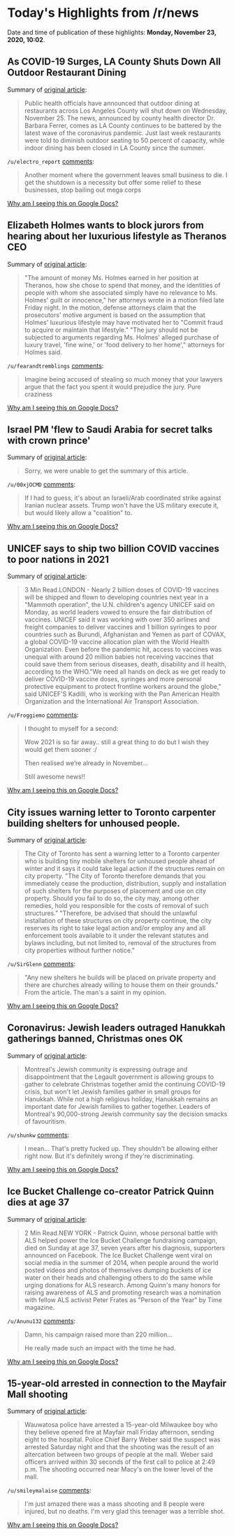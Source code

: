 # Today's Highlights from /r/news

Date and time of publication of these highlights: **Monday, November 23, 2020, 10:02**.

## As COVID-19 Surges, LA County Shuts Down All Outdoor Restaurant Dining

Summary of [original article](https://la.eater.com/platform/amp/2020/11/22/21590433/coronavirus-los-angeles-covid-19-closure-restaurants-outdoor-dining-public-health-order):

> Public health officials have announced that outdoor dining at restaurants across Los Angeles County will shut down on Wednesday, November 25. The news, announced by county health director Dr. Barbara Ferrer, comes as LA County continues to be battered by the latest wave of the coronavirus pandemic. Just last week restaurants were told to diminish outdoor seating to 50 percent of capacity, while indoor dining has been closed in LA County since the summer.

`/u/electro_report` [comments](https://www.reddit.com/r/news/comments/jzguv8/as_covid19_surges_la_county_shuts_down_all/):

> Another moment where the government leaves small business to die.  I get the shutdown is a necessity but offer some relief to these businesses, stop bailing out mega corps

[Why am I seeing this on Google Docs?](https://docs.google.com/document/d/1Dc6We63vOXIZsc0op-Bt4abqkYjXzOigalQqFxmvvbM/edit?usp=sharing)

## Elizabeth Holmes wants to block jurors from hearing about her luxurious lifestyle as Theranos CEO

Summary of [original article](https://www.cnbc.com/2020/11/21/elizabeth-holmes-seeks-to-block-jurors-from-hearing-about-her-luxurious-lifestyle.html):

> "The amount of money Ms. Holmes earned in her position at Theranos, how she chose to spend that money, and the identities of people with whom she associated simply have no relevance to Ms. Holmes' guilt or innocence," her attorneys wrote in a motion filed late Friday night. In the motion, defense attorneys claim that the prosecutors' motive argument is based on the assumption that Holmes' luxurious lifestyle may have motivated her to "Commit fraud to acquire or maintain that lifestyle." "The jury should not be subjected to arguments regarding Ms. Holmes' alleged purchase of luxury travel, 'fine wine,' or 'food delivery to her home'," attorneys for Holmes said.

`/u/fearandtremblings` [comments](https://www.reddit.com/r/news/comments/jzjn05/elizabeth_holmes_wants_to_block_jurors_from/):

> Imagine being accused of stealing so much money that your lawyers argue that the fact you spent it would prejudice the jury. Pure craziness

[Why am I seeing this on Google Docs?](https://docs.google.com/document/d/1Dc6We63vOXIZsc0op-Bt4abqkYjXzOigalQqFxmvvbM/edit?usp=sharing)

## Israel PM 'flew to Saudi Arabia for secret talks with crown prince'

Summary of [original article](https://www.bbc.com/news/world-middle-east-55042055):

> Sorry, we were unable to get the summary of this article.

`/u/00xjOCMD` [comments](https://www.reddit.com/r/news/comments/jzfuxj/israel_pm_flew_to_saudi_arabia_for_secret_talks/):

> If I had to guess, it's about an Israeli/Arab coordinated strike against Iranian nuclear assets.  Trump won't have the US military execute it, but would likely allow a "coalition" to.

[Why am I seeing this on Google Docs?](https://docs.google.com/document/d/1Dc6We63vOXIZsc0op-Bt4abqkYjXzOigalQqFxmvvbM/edit?usp=sharing)

## UNICEF says to ship two billion COVID vaccines to poor nations in 2021

Summary of [original article](https://www.reuters.com/article/idUSKBN28300A):

> 3 Min Read.LONDON - Nearly 2 billion doses of COVID-19 vaccines will be shipped and flown to developing countries next year in a "Mammoth operation", the U.N. children's agency UNICEF said on Monday, as world leaders vowed to ensure the fair distribution of vaccines. UNICEF said it was working with over 350 airlines and freight companies to deliver vaccines and 1 billion syringes to poor countries such as Burundi, Afghanistan and Yemen as part of COVAX, a global COVID-19 vaccine allocation plan with the World Health Organization. Even before the pandemic hit, access to vaccines was unequal with around 20 million babies not receiving vaccines that could save them from serious diseases, death, disability and ill health, according to the WHO."We need all hands on deck as we get ready to deliver COVID-19 vaccine doses, syringes and more personal protective equipment to protect frontline workers around the globe," said UNICEF'S Kadilli, who is working with the Pan American Health Organization and the International Air Transport Association.

`/u/Froggiemo` [comments](https://www.reddit.com/r/news/comments/jz9eg4/unicef_says_to_ship_two_billion_covid_vaccines_to/):

> I thought to myself for a second:
> 
> Wow 2021 is so far away.. still a great thing to do but I wish they would get them sooner :/
> 
> Then realised we’re already in November...
> 
> Still awesome news!!

[Why am I seeing this on Google Docs?](https://docs.google.com/document/d/1Dc6We63vOXIZsc0op-Bt4abqkYjXzOigalQqFxmvvbM/edit?usp=sharing)

## City issues warning letter to Toronto carpenter building shelters for unhoused people.

Summary of [original article](https://www.cbc.ca/news/canada/toronto/city-legal-action-toronto-carpenter-toronto-tiny-shelters-unhoused-people-1.5811589):

> The City of Toronto has sent a warning letter to a Toronto carpenter who is building tiny mobile shelters for unhoused people ahead of winter and it says it could take legal action if the structures remain on city property. "The City of Toronto therefore demands that you immediately cease the production, distribution, supply and installation of such shelters for the purposes of placement and use on city property. Should you fail to do so, the city may, among other remedies, hold you responsible for the costs of removal of such structures." "Therefore, be advised that should the unlawful installation of these structures on city property continue, the city reserves its right to take legal action and/or employ any and all enforcement tools available to it under the relevant statutes and bylaws including, but not limited to, removal of the structures from city properties without further notice."

`/u/SirGlenn` [comments](https://www.reddit.com/r/news/comments/jz9nsl/city_issues_warning_letter_to_toronto_carpenter/):

> "Any new shelters he builds will be placed on private property and there are churches already willing to house them on their grounds." From the article. The man's a saint in my opinion.

[Why am I seeing this on Google Docs?](https://docs.google.com/document/d/1Dc6We63vOXIZsc0op-Bt4abqkYjXzOigalQqFxmvvbM/edit?usp=sharing)

## Coronavirus: Jewish leaders outraged Hanukkah gatherings banned, Christmas ones OK

Summary of [original article](https://globalnews.ca/news/7475417/coronavirus-hanukkah-gathering-ban-reaction/):

> Montreal's Jewish community is expressing outrage and disappointment that the Legault government is allowing groups to gather to celebrate Christmas together amid the continuing COVID-19 crisis, but won't let Jewish families gather in small groups for Hanukkah. While not a high religious holiday, Hanukkah remains an important date for Jewish families to gather together. Leaders of Montreal's 90,000-strong Jewish community say the decision smacks of favouritism.

`/u/shunkw` [comments](https://www.reddit.com/r/news/comments/jzc4vw/coronavirus_jewish_leaders_outraged_hanukkah/):

> I mean... That's pretty fucked up. They shouldn't be allowing either right now. But it's definitely wrong if they're discriminating.

[Why am I seeing this on Google Docs?](https://docs.google.com/document/d/1Dc6We63vOXIZsc0op-Bt4abqkYjXzOigalQqFxmvvbM/edit?usp=sharing)

## Ice Bucket Challenge co-creator Patrick Quinn dies at age 37

Summary of [original article](https://uk.reuters.com/article/uk-people-patrick-quinn-idUKKBN2820RH):

> 2 Min Read.NEW YORK - Patrick Quinn, whose personal battle with ALS helped power the Ice Bucket Challenge fundraising campaign, died on Sunday at age 37, seven years after his diagnosis, supporters announced on Facebook. The Ice Bucket Challenge went viral on social media in the summer of 2014, when people around the world posted videos and photos of themselves dumping buckets of ice water on their heads and challenging others to do the same while urging donations for ALS research. Among Quinn's many honors for raising awareness of ALS and promoting research was a nomination with fellow ALS activist Peter Frates as "Person of the Year" by Time magazine.

`/u/Anunu132` [comments](https://www.reddit.com/r/news/comments/jz3ifg/ice_bucket_challenge_cocreator_patrick_quinn_dies/):

> Damn, his campaign raised more than 220 million... 
> 
> He really made such an impact with the time he had.

[Why am I seeing this on Google Docs?](https://docs.google.com/document/d/1Dc6We63vOXIZsc0op-Bt4abqkYjXzOigalQqFxmvvbM/edit?usp=sharing)

## 15-year-old arrested in connection to the Mayfair Mall shooting

Summary of [original article](https://www.jsonline.com/story/communities/west/news/wauwatosa/2020/11/22/mayfair-mall-shooting-15-year-old-arrested/6384531002/):

> Wauwatosa police have arrested a 15-year-old Milwaukee boy who they believe opened fire at Mayfair mall Friday afternoon, sending eight to the hospital. Police Chief Barry Weber said the suspect was arrested Saturday night and that the shooting was the result of an altercation between two groups of people at the mall. Weber said officers arrived within 30 seconds of the first call to police at 2:49 p.m. The shooting occurred near Macy's on the lower level of the mall.

`/u/smileymalaise` [comments](https://www.reddit.com/r/news/comments/jz5l11/15yearold_arrested_in_connection_to_the_mayfair/):

> I'm just amazed there was a mass shooting and 8 people were injured, but no deaths. I'm very glad this teenager was a terrible shot.

[Why am I seeing this on Google Docs?](https://docs.google.com/document/d/1Dc6We63vOXIZsc0op-Bt4abqkYjXzOigalQqFxmvvbM/edit?usp=sharing)

